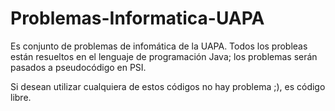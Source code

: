 # Problemas-Informatica-UAPA
Es conjunto de problemas de infomática de la UAPA. Todos los probleas están resueltos en el lenguaje de programación Java; los problemas
serán pasados a pseudocódigo en PSI.

Si desean utilizar cualquiera de estos códigos no hay problema ;), es código libre.
